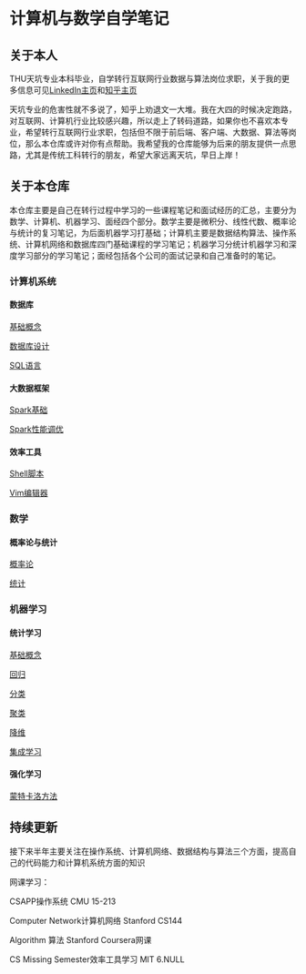# 计算机与数学自学笔记

## 关于本人

THU天坑专业本科毕业，自学转行互联网行业数据与算法岗位求职，关于我的更多信息可见[LinkedIn主页](https://www.linkedin.com/in/jingxiangzhang/)和[知乎主页](https://www.zhihu.com/people/zhangjx831)

天坑专业的危害性就不多说了，知乎上劝退文一大堆。我在大四的时候决定跑路，对互联网、计算机行业比较感兴趣，所以走上了转码道路，如果你也不喜欢本专业，希望转行互联网行业求职，包括但不限于前后端、客户端、大数据、算法等岗位，那么本仓库或许对你有点帮助。我希望我的仓库能够为后来的朋友提供一点思路，尤其是传统工科转行的朋友，希望大家远离天坑，早日上岸！

## 关于本仓库

本仓库主要是自己在转行过程中学习的一些课程笔记和面试经历的汇总，主要分为数学、计算机、机器学习、面经四个部分。数学主要是微积分、线性代数、概率论与统计的复习笔记，为后面机器学习打基础；计算机主要是数据结构算法、操作系统、计算机网络和数据库四门基础课程的学习笔记；机器学习分统计机器学习和深度学习部分的学习笔记；面经包括各个公司的面试记录和自己准备时的笔记。

### 计算机系统

#### 数据库

[基础概念](https://github.com/zhangjx831/Notes/blob/master/%E8%AE%A1%E7%AE%97%E6%9C%BA/%E6%95%B0%E6%8D%AE%E5%BA%93/%E5%9F%BA%E7%A1%80%E6%A6%82%E5%BF%B5.md)

[数据库设计](https://github.com/zhangjx831/Notes/blob/master/%E8%AE%A1%E7%AE%97%E6%9C%BA/%E6%95%B0%E6%8D%AE%E5%BA%93/%E6%95%B0%E6%8D%AE%E5%BA%93%E8%AE%BE%E8%AE%A1.md)

[SQL语言](https://github.com/zhangjx831/Notes/blob/master/%E8%AE%A1%E7%AE%97%E6%9C%BA/%E6%95%B0%E6%8D%AE%E5%BA%93/SQL%E8%AF%AD%E8%A8%80.md)

#### 大数据框架

[Spark基础](https://github.com/zhangjx831/Notes/blob/master/%E8%AE%A1%E7%AE%97%E6%9C%BA/%E5%A4%A7%E6%95%B0%E6%8D%AE%E6%A1%86%E6%9E%B6/Spark%E5%9F%BA%E7%A1%80.md)

[Spark性能调优](https://github.com/zhangjx831/Notes/blob/master/%E8%AE%A1%E7%AE%97%E6%9C%BA/%E5%A4%A7%E6%95%B0%E6%8D%AE%E6%A1%86%E6%9E%B6/Spark%E6%80%A7%E8%83%BD%E8%B0%83%E4%BC%98.md)

#### 效率工具

[Shell脚本](https://github.com/zhangjx831/Notes/blob/master/%E8%AE%A1%E7%AE%97%E6%9C%BA/%E6%95%88%E7%8E%87%E5%B7%A5%E5%85%B7/Shell%E8%84%9A%E6%9C%AC.md)

[Vim编辑器](https://github.com/zhangjx831/Notes/blob/master/%E8%AE%A1%E7%AE%97%E6%9C%BA/%E6%95%88%E7%8E%87%E5%B7%A5%E5%85%B7/Vim%E7%BC%96%E8%BE%91%E5%99%A8.md)

### 数学

#### 概率论与统计

[概率论](https://github.com/zhangjx831/Notes/blob/master/%E6%95%B0%E5%AD%A6/%E6%A6%82%E7%8E%87%E8%AE%BA%E4%B8%8E%E7%BB%9F%E8%AE%A1/%E6%A6%82%E7%8E%87%E8%AE%BA.md)

[统计](https://github.com/zhangjx831/Notes/blob/master/%E6%95%B0%E5%AD%A6/%E6%A6%82%E7%8E%87%E8%AE%BA%E4%B8%8E%E7%BB%9F%E8%AE%A1/%E7%BB%9F%E8%AE%A1.md)

### 机器学习

#### 统计学习

[基础概念](https://github.com/zhangjx831/Notes/blob/master/%E6%9C%BA%E5%99%A8%E5%AD%A6%E4%B9%A0/%E7%BB%9F%E8%AE%A1%E5%AD%A6%E4%B9%A0/%E5%9F%BA%E7%A1%80%E6%A6%82%E5%BF%B5.md)

[回归](https://github.com/zhangjx831/Notes/blob/master/%E6%9C%BA%E5%99%A8%E5%AD%A6%E4%B9%A0/%E7%BB%9F%E8%AE%A1%E5%AD%A6%E4%B9%A0/%E5%9B%9E%E5%BD%92.md)

[分类](https://github.com/zhangjx831/Notes/blob/master/%E6%9C%BA%E5%99%A8%E5%AD%A6%E4%B9%A0/%E7%BB%9F%E8%AE%A1%E5%AD%A6%E4%B9%A0/%E5%88%86%E7%B1%BB.md)

[聚类](https://github.com/zhangjx831/Notes/blob/master/%E6%9C%BA%E5%99%A8%E5%AD%A6%E4%B9%A0/%E7%BB%9F%E8%AE%A1%E5%AD%A6%E4%B9%A0/%E8%81%9A%E7%B1%BB.md)

[降维](https://github.com/zhangjx831/Notes/blob/master/%E6%9C%BA%E5%99%A8%E5%AD%A6%E4%B9%A0/%E7%BB%9F%E8%AE%A1%E5%AD%A6%E4%B9%A0/%E9%99%8D%E7%BB%B4.md)

[集成学习](https://github.com/zhangjx831/Notes/blob/master/%E6%9C%BA%E5%99%A8%E5%AD%A6%E4%B9%A0/%E7%BB%9F%E8%AE%A1%E5%AD%A6%E4%B9%A0/%E9%9B%86%E6%88%90%E5%AD%A6%E4%B9%A0.md)

#### 强化学习

[蒙特卡洛方法](https://github.com/zhangjx831/Notes/blob/master/%E6%9C%BA%E5%99%A8%E5%AD%A6%E4%B9%A0/%E5%BC%BA%E5%8C%96%E5%AD%A6%E4%B9%A0/%E8%92%99%E7%89%B9%E5%8D%A1%E6%B4%9B%E6%96%B9%E6%B3%95.md)

## 持续更新

接下来半年主要关注在操作系统、计算机网络、数据结构与算法三个方面，提高自己的代码能力和计算机系统方面的知识

网课学习：

CSAPP操作系统  CMU 15-213

Computer Network计算机网络  Stanford CS144

Algorithm 算法 Stanford Coursera网课

CS Missing Semester效率工具学习  MIT 6.NULL